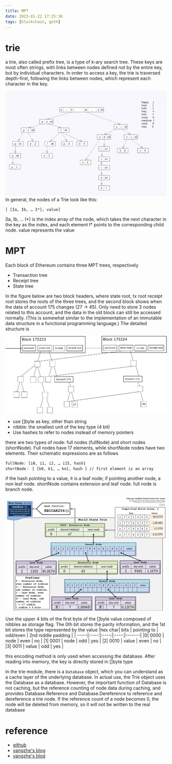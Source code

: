 ```yaml
---
title: MPT
date: 2023-01-22 17:25:36
tags: [blockchain, geth]
---
```


# trie
a trie, also called prefix tree, is a type of k-ary search tree. These keys are most often strings, with links between nodes defined not by the entire key, but by individual characters. In order to access a key, the trie is traversed depth-first, following the links between nodes, which represent each character in the key.

![prefix trie](/images/trie.prefix.png)
In general, the nodes of a Trie look like this:
```
[ [Ia, Ib, … I*], value]
```
[Ia, Ib, ... I*] is the index array of the node, which takes the next character in the key as the index, and each element I* points to the corresponding child node. value represents the value

# MPT
Each block of Ethereum contains three MPT trees, respectively

- Transaction tree
- Receipt tree
- State tree

In the figure below are two block headers, where state root, tx root receipt root stores the roots of the three trees, and the second block shows when the data of account 175 changes (27 -> 45). Only need to store 3 nodes related to this account, and the data in the old block can still be accessed normally. (This is somewhat similar to the implementation of an immutable data structure in a functional programming language.) The detailed structure is

![state reference](/images/mpt.state.ref.png)

- use []byte as key, other than string
- nibble: the smallest unit of the key type (4 bit)
- Use hashes to refer to nodes instead of memory pointers

there are two types of node: full nodes (fullNode) and short nodes (shortNode). Full nodes have 17 elements, while shortNode nodes have two elements. Their schematic expressions are as follows
```
fullNode: [i0, i1, i2, … i15, hash]  
shortNode： [ [k0, k1, … kn], hash ] // first element is an array
```
if the hash pointing to a value, it is a leaf node; if pointing another node, a non leaf node. shortNode contains extension and leaf node. full node is branch node.

![mpt](/images/mpt.png)

Use the upper 4 bits of the first byte of the []byte value composed of nibbles as storage flag. The 0th bit stores the parity information, and the 1st bit stores the type represented by the value
|hex char| bits | pointing to | odd/even | 2nd niddle padding |
| -----|:----:|:----:|:----:|-------|
|0| 0000 | node | even | no |
|1| 0001 | node | odd | yes |
|2| 0010 | value | even | no |
|3| 0011 | value | odd | yes |

this encoding method is only used when accessing the database. After reading into memory, the key is directly stored in []byte type

In the trie module, there is a `Database` object, which you can understand as a cache layer of the underlying database. In actual use, the Trie object uses the Database as a database. However, the important function of Database is not caching, but the reference counting of node data during caching, and provides Database.Reference and Database.Dereference to reference and dereference a trie node. If the reference count of a node becomes 0, the node will be deleted from memory, so it will not be written to the real database

# reference
- [github](https://github.com/agiletechvn/go-ethereum-code-analysis/blob/master/trie-analysis.md)
- [yangzhe's blog](http://yangzhe.me/2019/01/12/ethereum-trie-part-1/)
- [yangzhe's blod](http://yangzhe.me/2019/01/18/ethereum-trie-part-2/)